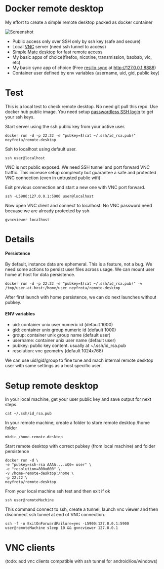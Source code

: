 # Docker remote desktop 

My effort to create a simple remote desktop packed as docker container

![Screenshot](screenshot.jpg "Screenshot")

* Public access only over SSH only by ssh key (safe and secure)
* Local [VNC](https://en.wikipedia.org/wiki/Virtual_Network_Computing) server (need ssh tunnel to access)
* Simple [Mate desktop](https://mate-desktop.org/) for fast remote access
* My basic apps of choice(firefox, nicotine, transmission, baobab, vlc, etc)
* My basic sync app of choice (Free [resilio sync](https://www.resilio.com/individuals/) at http://127.0.0.1:8888)
* Container user defined by env variables (username, uid, gid, public key)

# Test

This is a local test to check remote desktop.
No need git pull this repo. Use docker hub public image.
You need setup [passwordless SSH login](https://scotch.io/tutorials/how-to-setup-ssh-public-key-authentication) to get your ssh keys.

Start server using the ssh public key from your active user.

```docker run -d -p 22:22 -e "pubkey=$(cat ~/.ssh/id_rsa.pub)" neyfrota/remote-desktop```

Ssh to localhost using default user.

```ssh user@localhost```

VNC is not public exposed. We need SSH tunnel and port forward VNC traffic.
This increase setup complexity but guarantee a safe and protected VNC connection (even in untrusted public wifi)

Exit previous connection and start a new one with VNC port forward.

```ssh -L5900:127.0.0.1:5900 user@localhost```

Now open VNC client and connect to localhost. No VNC password need becuase we are already protected by ssh

```gvncviewer localhost```


# Details

#### Persistence

By default, instance data are ephemeral.
This is a feature, not a bug.
We need some actions to persist user files across usage.
We can mount user home at host for data persistence.

```docker run -d -p 22:22 -e "pubkey=$(cat ~/.ssh/id_rsa.pub)" -v /tmp/user-at-host:/home/user neyfrota/remote-desktop```

After first launch with home persistence, we can do next launches without pubkey.

#### ENV variables

* uid: container unix user numeric id (default 1000)
* gid: container unix group numeric id (default 1000)
* group: container unix group name (default user)
* username: container unix user name (default user)
* pubkey: public key content. usually at ~/.ssh/id_rsa.pub
* resolution: vnc geometry (default 1024x768)

We can use uid/gid/group to fine tune and mach internal remote desktop user with same settings as a host specific user.


# Setup remote desktop

In your local machine, get your user public key and save output for next steps

```
cat ~/.ssh/id_rsa.pub
```

In your remote machine, create a folder to store remote desktop /home folder

```
mkdir /home-remote-desktop
```

Start remote desktop with correct pubkey (from local machine) and folder persistence

```
docker run -d \
-e "pubkey=ssh-rsa AAAA....xQ0= user" \
-e "resolution=800x600" \
-v /home-remote-desktop:/home \
-p 22:22 \
neyfrota/remote-desktop
```
From your local machine ssh test and then exit if ok

```
ssh user@remoteMachine
```

This command connect to ssh, create a tunnel, launch vnc viewer and then disconnect ssh tunnel at end of VNC connection.

```
ssh -f -o ExitOnForwardFailure=yes -L5900:127.0.0.1:5900 user@remoteMachine sleep 10 && gvncviewer 127.0.0.1
```

# VNC clients

(todo: add vnc clients compatible with ssh tunnel for android/ios/windows)
